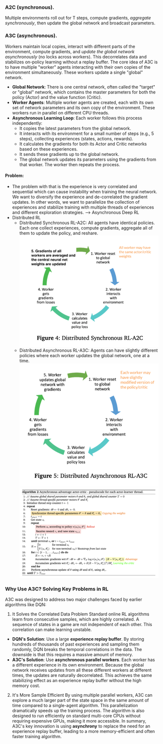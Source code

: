 ### A2C (synchronous).
Multiple environments roll out for T steps, compute gradients, _aggregate synchronously_, then update the global network and broadcast parameters.
### A3C (asynchronous).
Workers maintain local copies, interact with different parts of the environment, compute gradients, and _update the global network asynchronously_ (no locks across workers). This decorrelates data and stabilizes on-policy learning without a replay buffer.
The core idea of A3C is to have multiple "worker" agents interacting with their own copies of the environment simultaneously. These workers update a single "global" network.
- **Global Network**: There is one central network, often called the "target" or "global" network, which contains the master parameters for both the policy (Actor) and the value function (Critic).
- **Worker Agents**: Multiple worker agents are created, each with its own set of network parameters and its own copy of the environment. These workers run in parallel on different CPU threads.
- **Asynchronous Learning Loop**: Each worker follows this process independently:
    - It copies the latest parameters from the global network.
    - It interacts with its environment for a small number of steps (e.g., 5 steps), collecting experiences (states, actions, rewards).
    - It calculates the gradients for both its Actor and Critic networks based on these experiences.
    - It sends these gradients up to the global network.
    - The global network updates its parameters using the gradients from that worker. The worker then repeats the process.
#### Problem:
- The problem with that is the experience is very correlated and sequential which can cause instability when training the neural network. We want to diversify the experience and de-correlated the gradient updates. In other words, we want to parallelize the collection of experiences and stabilize training with multiple threads of experiences and different exploration strategies. --> Asynchronous Deep RL
- Distributed RL
	- Distributed Synchronous RL-A2C: All agents have identical policies. Each one collect experiences, compute gradients, aggregate all of them to update the policy, and reshare.![Distributed_A2C](img/Distributed_A2C.png)
	- Distributed Asynchronous RL-A3C: Agents can have slightly different policies where each worker updates the global network, one at a time.![Distributed_A3C.png](img/Distributed_A3C.png)
![Async_pseudocode.png](img/Async_pseudocode.png)
### Why Use A3C? Solving Key Problems in RL

A3C was designed to address two major challenges faced by earlier algorithms like DQN:
1. It Solves the Correlated Data Problem
Standard online RL algorithms learn from consecutive samples, which are highly correlated. A sequence of states in a game are not independent of each other. This correlation can make learning unstable.
- **DQN's Solution**: Use a large **experience replay buffer**. By storing hundreds of thousands of past experiences and sampling them randomly, DQN breaks the temporal correlations in the data. The downside is that this requires a massive amount of memory.
- **A3C's Solution**: Use **asynchronous parallel workers**. Each worker has a different experience in its own environment. Because the global network receives updates from all these different workers at different times, the updates are naturally decorrelated. This achieves the same stabilizing effect as an experience replay buffer without the high memory cost.
2. It's More Sample Efficient
	By using multiple parallel workers, A3C can explore a much larger part of the state space in the same amount of time compared to a single-agent algorithm. This parallelization dramatically speeds up the training process. The algorithm is also designed to run efficiently on standard multi-core CPUs without requiring expensive GPUs, making it more accessible.
	In summary, A3C's key innovation is using **asynchrony** to replace the need for an experience replay buffer, leading to a more memory-efficient and often faster training algorithm.